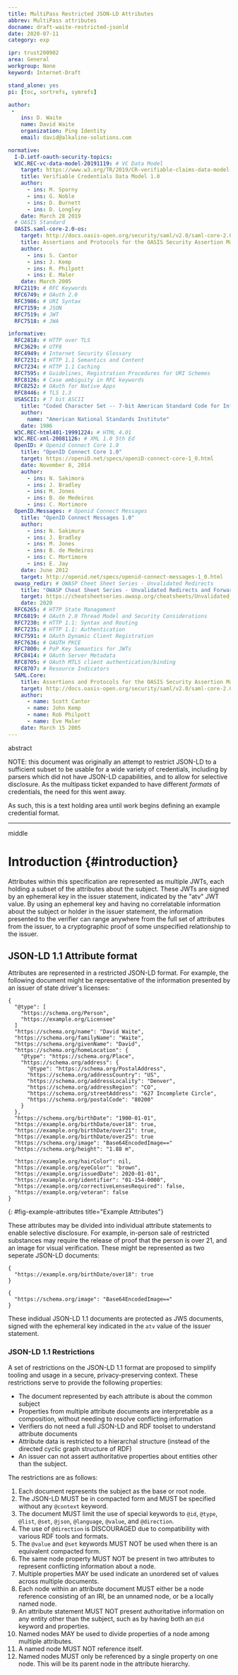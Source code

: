 ```yaml
---
title: MultiPass Restricted JSON-LD Attributes
abbrev: MultiPass attributes
docname: draft-waite-restricted-jsonld
date: 2020-07-11
category: exp

ipr: trust200902
area: General
workgroup: None
keyword: Internet-Draft

stand_alone: yes
pi: [toc, sortrefs, symrefs]

author:
 -
    ins: D. Waite
    name: David Waite
    organization: Ping Identity
    email: david@alkaline-solutions.com

normative:
  I-D.ietf-oauth-security-topics:
  W3C.REC-vc-data-model-20191119: # VC Data Model
    target: https://www.w3.org/TR/2019/CR-verifiable-claims-data-model-20190328
    title: Verifiable Credentials Data Model 1.0
    author:
      - ins: M. Sporny
      - ins: G. Noble
      - ins: D. Burnett
      - ins: D. Longley
    date: March 28 2019
  # OASIS Standard
  OASIS.saml-core-2.0-os:
    target: http://docs.oasis-open.org/security/saml/v2.0/saml-core-2.0-os.pdf
    title: Assertions and Protocols for the OASIS Security Assertion Markup Language (SAML) V2.0
    author:
      - ins: S. Cantor
      - ins: J. Kemp
      - ins: R. Philpott
      - ins: E. Maler
    date: March 2005
  RFC2119: # RFC Keywords
  RFC6749: # OAuth 2.0
  RFC3986: # URI Syntax
  RFC7159: # JSON
  RFC7519: # JWT
  RFC7518: # JWA

informative:
  RFC2818: # HTTP over TLS
  RFC3629: # UTF8
  RFC4949: # Internet Security Glossary
  RFC7231: # HTTP 1.1 Semantics and Content
  RFC7234: # HTTP 1.1 Caching
  RFC7595: # Guidelines, Registration Procedures for URI Schemes
  RFC8126: # Case ambiguity in RFC keywords
  RFC8252: # OAuth for Native Apps
  RFC8446: # TLS 1.3
  USASCII: # 7 bit ASCII
    title: "Coded Character Set -- 7-bit American Standard Code for Information Interchange, ANSI X3.4"
    author:
      name: "American National Standards Institute"
    date: 1986
  W3C.REC-html401-19991224: # HTML 4.01
  W3C.REC-xml-20081126: # XML 1.0 5th Ed
  OpenID: # Openid Connect Core 1.0
    title: "OpenID Connect Core 1.0"
    target: https://openiD.net/specs/openiD-connect-core-1_0.html
    date: November 8, 2014
    author:
      - ins: N. Sakimora
      - ins: J. Bradley
      - ins: M. Jones
      - ins: B. de Medeiros
      - ins: C. Mortimore
  OpenID.Messages: # Openid Connect Messages
    title: "OpenID Connect Messages 1.0"
    author:
      - ins: N. Sakimura
      - ins: J. Bradley
      - ins: M. Jones
      - ins: B. de Medeiros
      - ins: C. Mortimore
      - ins: E. Jay
    date: June 2012
    target: http://openid.net/specs/openid-connect-messages-1_0.html
  owasp_redir: # OWASP Cheet Sheet Series - Unvalidated Redirects
    title: "OWASP Cheat Sheet Series - Unvalidated Redirects and Forwards"
    target: https://cheatsheetseries.owasp.org/cheatsheets/Unvalidated_Redirects_and_Forwards_Cheat_Sheet.html
    date: 2020
  RFC6265: # HTTP State Management
  RFC6819: # OAuth 2.0 Thread Model and Security Considerations
  RFC7230: # HTTP 1.1: Syntax and Routing
  RFC7235: # HTTP 1.1: Authentication
  RFC7591: # OAuth Dynamic Client Registration
  RFC7636: # OAUTH PKCE
  RFC7800: # PoP Key Semantics for JWTs
  RFC8414: # OAuth Server Metadata
  RFC8705: # OAuth MTLS client authentication/binding
  RFC8707: # Resource Indicators
  SAML.Core:
    title: Assertions and Protocols for the OASIS Security Assertion Markup Language
    target: http://docs.oasis-open.org/security/saml/v2.0/saml-core-2.0-os.pdf
    author:
      - name: Scott Cantor
      - name: John Kemp
      - name: Rob Philpott
      - name: Eve Maler
    date: March 15 2005
---
```

abstract

NOTE: this document was originally an attempt to restrict JSON-LD to a sufficient subset to be usable for a wide variety of credentials, including by parsers which did not have JSON-LD capabilities, and to allow for selective disclosure. As the multipass ticket expanded to have different *formats* of credentials, the need for this went away.

As such, this is a text holding area until work begins defining an example credential format.

---
middle

# Introduction {#introduction}

Attributes within this specification are represented as multiple JWTs, each holding a subset of the attributes about the subject. These JWTs are signed by an ephemeral key in the issuer statement, indicated by the "atv" JWT value. By using an ephemeral key and having no correlatable information about the subject or holder in the issuer statement, the information presented to the verifier can range anywhere from the full set of attributes from the issuer, to a cryptographic proof of some unspecified relationship to the issuer.

## JSON-LD 1.1 Attribute format

Attributes are represented in a restricted JSON-LD format. For example, the following document might be representative of the information presented by an issuer of state driver's licenses:

~~~~~~~~~~
{
  "@type": [
    "https://schema.org/Person",
    "https://example.org/Licensee"
  ]
  "https://schema.org/name": "David Waite",
  "https://schema.org/familyName": "Waite",
  "https://schema.org/givenName": "David",
  "https://schema.org/homeLocation": {
    "@type": "https://schema.org/Place",
    "https://schema.org/address": {
      "@type": "https://schema.org/PostalAddress",
      "https://schema.org/addressCountry": "US",
      "https://schema.org/addressLocality": "Denver",
      "https://schema.org/addressRegion": "CO",
      "https://schema.org/streetAddress": "627 Incomplete Circle",
      "https://schema.org/postalCode": "80200"
    }
  },
  "https://schema.org/birthDate": "1900-01-01",
  "https://example.org/birthDate/over18": true,
  "https://example.org/birthDate/over21": true,
  "https://example.org/birthDate/over25": true
  "https://schema.org/image": "Base64EncodedImage=="
  "https://schema.org/height": "1.88 m",

  "https://example.org/hairColor": nil,
  "https://example.org/eyeColor": "brown",
  "https://example.org/issuedDate": 2020-01-01",
  "https://example.org/identifier": "01-154-0000",
  "https://example.org/correctiveLensesRequired": false,
  "https://example.org/veteran": false
}
~~~~~~~~~~
{: #fig-example-attributes title="Example Attributes"}

These attributes may be divided into individual attribute statements to enable selective disclosure. For example, in-person sale of restricted substances may require the release of proof that the person is over 21, and an image for visual verification. These might be represented as two seperate JSON-LD documents:

~~~~~~~~~~
{
  "https://example.org/birthDate/over18": true
}

{
  "https://schema.org/image": "Base64EncodedImage=="
}
~~~~~~~~~~

These indidual JSON-LD 1.1 documents are protected as JWS documents, signed with the ephemeral key indicated in the `atv` value of the issuer statement.

### JSON-LD 1.1 Restrictions

A set of restrictions on the JSON-LD 1.1 format are proposed to simplify tooling and usage in a secure, privacy-preserving context. These restrictions serve to provide the following properties:

- The document represented by each attribute is about the common subject
- Properties from multiple attribute documents are interpretable as a composition, without needing to resolve conflicting information
- Verifiers do not need a full JSON-LD and RDF toolset to understand attribute documents
- Attribute data is restricted to a hierarchal structure (instead of the directed cyclic graph structure of RDF)
- An issuer can not assert authoritative properties about entities other than the subject.

The restrictions are as follows:

1. Each document represents the subject as the base or root node.
2. The JSON-LD MUST be in compacted form and MUST be specified without any `@context` keyword.
3. The document MUST limit the use of special keywords to `@id`, `@type`, `@list`, `@set`, `@json`, `@language`, `@value`, and `@direction`.
4. The use of `@direction` is DISCOURAGED due to compatibility with various RDF tools and formats.
5. The `@value` and `@set` keywords MUST NOT be used when there is an equivalent compacted form.
6. The same node property MUST NOT be present in two attributes to represent conflicting information about a node.
7. Multiple properties MAY be used indicate an unordered set of values across multiple documents.
8. Each node within an attribute document MUST either be a node reference consisting of an IRI, be an unnamed node, or be a locally named node.
9. An attribute statement MUST NOT present authoritative information on any entity other than the subject, such as by having both an `@id` keyword and properties.
10. Named nodes MAY be used to divide properties of a node among multiple attributes.
11. A named node MUST NOT reference itself.
12. Named nodes MUST only be referenced by a single property on one node. This will be its parent node in the attribute hierarchy.
